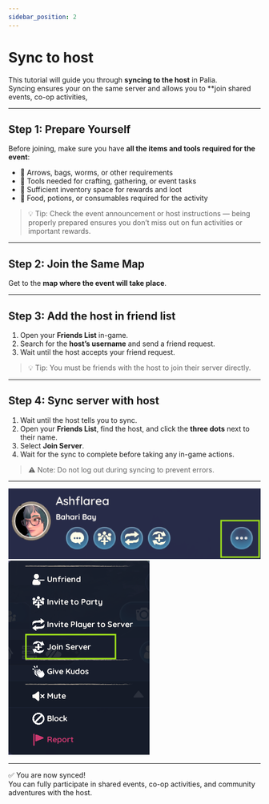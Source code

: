 ```yaml
---
sidebar_position: 2
---
```


# Sync to host

This tutorial will guide you through **syncing to the host** in Palia.  
Syncing ensures your on the same server and allows you to **join shared events, co-op activities,

---

## Step 1: Prepare Yourself

Before joining, make sure you have **all the items and tools required for the event**:  

- 🏹 Arrows, bags, worms, or other requirements
- 🧰 Tools needed for crafting, gathering, or event tasks  
- 🎒 Sufficient inventory space for rewards and loot  
- 🍎 Food, potions, or consumables required for the activity  

> 💡 Tip: Check the event announcement or host instructions — being properly prepared ensures you don’t miss out on fun activities or important rewards.

---

## Step 2: Join the Same Map
 
Get to the **map where the event will take place**.  

---

## Step 3: Add the host in friend list

1. Open your **Friends List** in-game.  
2. Search for the **host’s username** and send a friend request.  
3. Wait until the host accepts your friend request.  

> 💡 Tip: You must be friends with the host to join their server directly.

---

## Step 4: Sync server with host

1. Wait until the host tells you to sync.  
2. Open your **Friends List**, find the host, and click the **three dots** next to their name.  
3. Select **Join Server**.  
4. Wait for the sync to complete before taking any in-game actions.  

> ⚠️ Note: Do not log out during syncing to prevent errors.

---

![Host Menu](./img/host_menu.png)  
![Host Sync](./img/host_sync.png)  

---

✅ You are now synced!  
You can fully participate in shared events, co-op activities, and community adventures with the host.